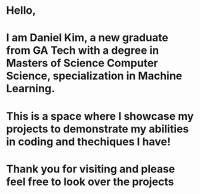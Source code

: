 # Hello,
# I am Daniel Kim, a new graduate from GA Tech with a degree in Masters of Science Computer Science, specialization in Machine Learning.
# This is a space where I showcase my projects to demonstrate my abilities in coding and thechiques I have!
# Thank you for visiting and please feel free to look over the projects
